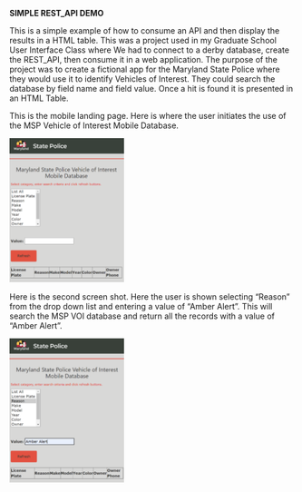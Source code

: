 <b>SIMPLE REST_API DEMO</b>

This is a simple example of how to consume an API and then display the results in a HTML table. This was a project used in 
my Graduate School User Interface Class where We had to connect to a derby database, create the REST_API, then consume it in a web application.
The purpose of the project was to create a fictional app for the Maryland State Police where they would use it to identify 
Vehicles of Interest. They could search the database by field name and field value. Once a hit is found it is presented in an HTML Table. 

This is the mobile landing page. Here is where the user initiates the use of the MSP Vehicle of Interest Mobile Database. 

<img src="https://github.com/JayBee6814/REST_API_Demo/blob/main/README/UI1.png" alt="drawing" width="40%"/>

Here is the second screen shot. Here the user is shown selecting “Reason” from the drop down list and entering a value of “Amber Alert”. This will search the MSP VOI database and return all the records with a value of “Amber Alert”. 

<img src="https://github.com/JayBee6814/REST_API_Demo/blob/main/README/UI2.png" alt="drawing" width="40%"/>

